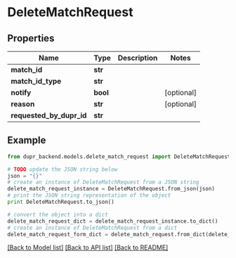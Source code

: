 # DeleteMatchRequest


## Properties
Name | Type | Description | Notes
------------ | ------------- | ------------- | -------------
**match_id** | **str** |  | 
**match_id_type** | **str** |  | 
**notify** | **bool** |  | [optional] 
**reason** | **str** |  | [optional] 
**requested_by_dupr_id** | **str** |  | 

## Example

```python
from dupr_backend.models.delete_match_request import DeleteMatchRequest

# TODO update the JSON string below
json = "{}"
# create an instance of DeleteMatchRequest from a JSON string
delete_match_request_instance = DeleteMatchRequest.from_json(json)
# print the JSON string representation of the object
print DeleteMatchRequest.to_json()

# convert the object into a dict
delete_match_request_dict = delete_match_request_instance.to_dict()
# create an instance of DeleteMatchRequest from a dict
delete_match_request_form_dict = delete_match_request.from_dict(delete_match_request_dict)
```
[[Back to Model list]](../README.md#documentation-for-models) [[Back to API list]](../README.md#documentation-for-api-endpoints) [[Back to README]](../README.md)


